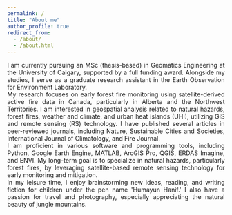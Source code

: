 ```yaml
---
permalink: /
title: "About me"
author_profile: true
redirect_from: 
  - /about/
  - /about.html
---
```

<p style="text-align: justify;">
I am currently pursuing an MSc (thesis-based) in Geomatics Engineering at the University of Calgary, supported by a full funding award. Alongside my studies, I serve as a graduate research assistant in the Earth Observation for Environment Laboratory.
<br>
My research focuses on early forest fire monitoring using satellite-derived active fire data in Canada, particularly in Alberta and the Northwest Territories. I am interested in geospatial analysis related to natural hazards, forest fires, weather and climate, and urban heat islands (UHI), utilizing GIS and remote sensing (RS) technology. I have published several articles in peer-reviewed journals, including Nature, Sustainable Cities and Societies, International Journal of Climatology, and Fire Journal.
<br>
I am proficient in various software and programming tools, including Python, Google Earth Engine, MATLAB, ArcGIS Pro, QGIS, ERDAS Imagine, and ENVI. My long-term goal is to specialize in natural hazards, particularly forest fires, by leveraging satellite-based remote sensing technology for early monitoring and mitigation.
<br>
In my leisure time, I enjoy brainstorming new ideas, reading, and writing fiction for children under the pen name 'Humayun Hanif.' I also have a passion for travel and photography, especially appreciating the natural beauty of jungle mountains.
</p>
